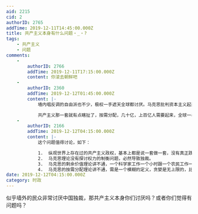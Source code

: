 ```yaml
---
aid: 2215
cid: 2
authorID: 2765
addTime: 2019-12-11T14:45:00.000Z
title: 共产主义本身有什么问题・_・?
tags:
    - 共产主义
    - 问题
comments:
    -
        authorID: 2766
        addTime: 2019-12-11T17:15:00.000Z
        content: 你滚去朝鲜吧
    -
        authorID: 2360
        addTime: 2019-12-12T01:45:00.000Z
        content: |-
            墙内唱反调的自由派也不少，极权一手遮天全球都讨厌。马克思批判资本主义起来还是有点水平的，所以有些西方国强调福利福利，大搞福利。

            共产主义那一套就有点瞎扯了，按需分配，几十亿，上百亿人需要起来，全球一半要做仓库才行，那有可能。
    -
        authorID: 2166
        addTime: 2019-12-12T04:15:00.000Z
        content: |-
            这个问题值得讨论，如下：

            1.  纵观世界上存在过的共产主义政权，基本上都是说一套做一套，没有真正践行马克思理论的。
            2.  马克思理论没有探讨权力的制衡问题，必然导致独裁。
            3.  马克思的剩余价值理论讲不通，一个科学家工作一个小时跟一个农民工作一个小时产生的价值相等？
            4.  马克思的按需分配理论讲不通，需是一个模糊的定义，贪婪是无上限的，比如说某人喜欢吃人肉，如何满足？
date: 2019-12-12T04:15:00.000Z
category: 时政
---
```


似乎墙外的民众非常讨厌中国独裁，那共产主义本身你们讨厌吗？或者你们觉得有问题吗？
